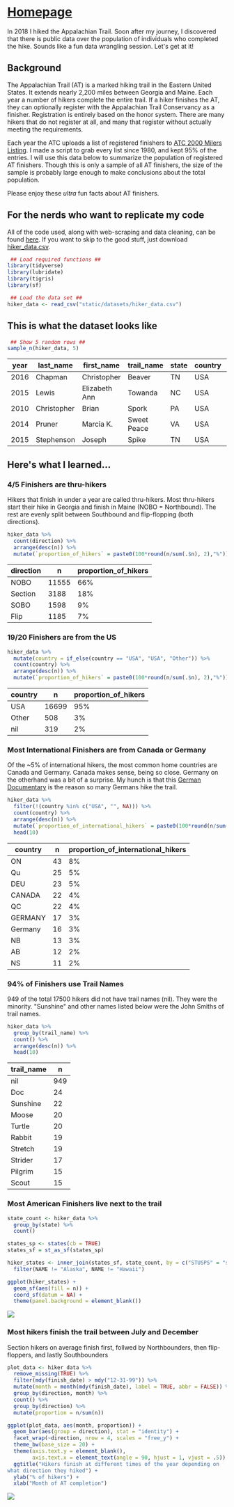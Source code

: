 # [Homepage](https://tpsteiner.github.io/)

In 2018 I hiked the Appalachian Trail. Soon after my journey, I discovered that there is public data over the population of individuals who completed the hike. Sounds like a fun data wrangling session. Let's get at it!

## Background

The Appalachian Trail (AT) is a marked hiking trail in the Eastern United States. It extends nearly 2,200 miles between Georgia and Maine. Each year a number of hikers complete the entire trail. If a hiker finishes the AT, they can optionally register with the Appalachian Trail Conservancy as a finisher. Registration is entirely based on the honor system. There are many hikers that do not register at all, and many that register without actually meeting the requirements.

Each year the ATC uploads a list of registered finishers to [ATC 2000 Milers Listing](http://appalachiantrail.org/home/community/2000-miler-listing). I made a script to grab every list since 1980, and kept 95% of the entries. I will use this data below to summarize the population of registered AT finishers. Though this is only a sample of all AT finishers, the size of the sample is probably large enough to make conclusions about the total population.

Please enjoy these _ultra_ fun facts about AT finishers.


## For the nerds who want to replicate my code

All of the code used, along with web-scraping and data cleaning, can be found [here](https://github.com/tpsteiner/trailfinishers/tree/master/R). If you want to skip to the good stuff, just download [hiker\_data.csv](https://github.com/tpsteiner/trailfinishers/blob/master/data/hiker%5Fdata.csv).

```R
 ## Load required functions ##
library(tidyverse)
library(lubridate)
library(tigris)
library(sf)

 ## Load the data set ##
hiker_data <- read_csv("static/datasets/hiker_data.csv")
```


## This is what the dataset looks like

```R
 ## Show 5 random rows ##
sample_n(hiker_data, 5)
```

| year | last\_name  | first\_name   | trail\_name | state | country | direction | city        | finish\_date |
|------|-------------|---------------|-------------|-------|---------|-----------|-------------|--------------|
| 2016 | Chapman     | Christopher   | Beaver      | TN    | USA     | NOBO      | nil         | nil          |
| 2015 | Lewis       | Elizabeth Ann | Towanda     | NC    | USA     | NOBO      | Newland     | 08-31-15     |
| 2010 | Christopher | Brian         | Spork       | PA    | USA     | NOBO      | Springfield | 09-11-10     |
| 2014 | Pruner      | Marcia K.     | Sweet Peace | VA    | USA     | Section   | Lebanon     | 09-20-14     |
| 2015 | Stephenson  | Joseph        | Spike       | TN    | USA     | Flip      | Kingston    | 12-04-15     |


## Here's what I learned...


### 4/5 Finishers are thru-hikers

Hikers that finish in under a year are called thru-hikers. Most thru-hikers start their hike in Georgia and finish in Maine (NOBO = Northbound). The rest are evenly split between Southbound and flip-flopping (both directions).

```R
hiker_data %>%
  count(direction) %>%
  arrange(desc(n)) %>%
  mutate(`proportion_of_hikers` = paste0(100*round(n/sum(.$n), 2),"%"))
```

| direction | n     | proportion\_of\_hikers |
|-----------|-------|------------------------|
| NOBO      | 11555 | 66%                    |
| Section   | 3188  | 18%                    |
| SOBO      | 1598  | 9%                     |
| Flip      | 1185  | 7%                     |


### 19/20 Finishers are from the US

```R
hiker_data %>%
  mutate(country = if_else(country == "USA", "USA", "Other")) %>%
  count(country) %>%
  arrange(desc(n)) %>%
  mutate(`proportion_of_hikers` = paste0(100*round(n/sum(.$n), 2),"%"))
```

| country | n     | proportion\_of\_hikers |
|---------|-------|------------------------|
| USA     | 16699 | 95%                    |
| Other   | 508   | 3%                     |
| nil     | 319   | 2%                     |


### Most International Finishers are from Canada or Germany

Of the ~5% of international hikers, the most common home countries are Canada and Germany. Canada makes sense, being so close. Germany on the otherhand was a bit of a surprise. My hunch is that this [German Documentary](https://www.youtube.com/watch?v=JRWsnYL%5F1kA) is the reason so many Germans hike the trail.

```R
hiker_data %>%
  filter(!(country %in% c("USA", "", NA))) %>%
  count(country) %>%
  arrange(desc(n)) %>%
  mutate(`proportion_of_international_hikers` = paste0(100*round(n/sum(.$n), 2),"%")) %>%
  head(10)
```

| country | n  | proportion\_of\_international\_hikers |
|---------|----|---------------------------------------|
| ON      | 43 | 8%                                    |
| Qu      | 25 | 5%                                    |
| DEU     | 23 | 5%                                    |
| CANADA  | 22 | 4%                                    |
| QC      | 22 | 4%                                    |
| GERMANY | 17 | 3%                                    |
| Germany | 16 | 3%                                    |
| NB      | 13 | 3%                                    |
| AB      | 12 | 2%                                    |
| NS      | 11 | 2%                                    |


### 94% of Finishers use Trail Names

949 of the total 17500 hikers did not have trail names (nil). They were the minority. "Sunshine" and other names listed below were the John Smiths of trail names.

```R
hiker_data %>%
  group_by(trail_name) %>%
  count() %>%
  arrange(desc(n)) %>%
  head(10)
```

| trail\_name | n   |
|-------------|-----|
| nil         | 949 |
| Doc         | 24  |
| Sunshine    | 22  |
| Moose       | 20  |
| Turtle      | 20  |
| Rabbit      | 19  |
| Stretch     | 19  |
| Strider     | 17  |
| Pilgrim     | 15  |
| Scout       | 15  |


### Most American Finishers live next to the trail

```R
state_count <- hiker_data %>%
  group_by(state) %>%
  count()

states_sp <- states(cb = TRUE)
states_sf = st_as_sf(states_sp)

hiker_states <- inner_join(states_sf, state_count, by = c("STUSPS" = "state")) %>%
  filter(NAME != "Alaska", NAME != "Hawaii")

ggplot(hiker_states) +
  geom_sf(aes(fill = n)) +
  coord_sf(datum = NA) +
  theme(panel.background = element_blank())
```

![](img/map.png)


### Most hikers finish the trail between July and December

Section hikers on average finish first, follwed by Northbounders, then flip-floppers, and lastly Southbounders

```R
plot_data <- hiker_data %>%
  remove_missing(TRUE) %>%
  filter(mdy(finish_date) > mdy("12-31-99")) %>%
  mutate(month = month(mdy(finish_date), label = TRUE, abbr = FALSE)) %>%
  group_by(direction, month) %>%
  count() %>%
  group_by(direction) %>%
  mutate(proportion = n/sum(n))

ggplot(plot_data, aes(month, proportion)) +
  geom_bar(aes(group = direction), stat = "identity") +
  facet_wrap(~direction, nrow = 4, scales = "free_y") +
  theme_bw(base_size = 20) +
  theme(axis.text.y = element_blank(),
        axis.text.x = element_text(angle = 90, hjust = 1, vjust = .5)) +
  ggtitle("Hikers finish at different times of the year depending on
what direction they hiked") +
  ylab("% of hikers") +
  xlab("Month of AT completion")
```

![](img/finish_plot.png)
